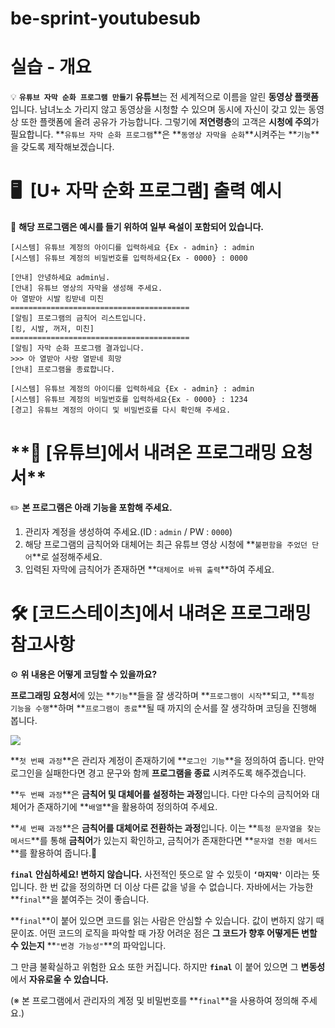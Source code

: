 # be-sprint-youtubesub

# **실습 - 개요**

💡 **`유튜브 자막 순화 프로그램 만들기`**
**유튜브**는 전 세계적으로 이름을 알린 **동영상 플랫폼** 입니다. 남녀노소 가리지 않고 동영상을 시청할 수 있으며 동시에 자신이 갖고 있는 동영상 또한 플랫폼에 올려 공유가 가능합니다. 그렇기에 **저연령층**의 고객은 **시청에 주의**가 필요합니다.
**`유튜브 자막 순화 프로그램`**은 **`동영상 자막을 순화`**시켜주는 **`기능`**을 갖도록 제작해보겠습니다.

# **🖥  [U+ 자막 순화 프로그램] 출력 예시**

🚨 **해당 프로그램은 예시를 들기 위하여 일부 욕설이 포함되어 있습니다.**

```
[시스템] 유튜브 계정의 아이디를 입력하세요 {Ex - admin} : admin
[시스템] 유튜브 계정의 비밀번호를 입력하세요{Ex - 0000} : 0000

[안내] 안녕하세요 admin님.
[안내] 유튜브 영상의 자막을 생성해 주세요.
아 열받아 시발 킹받네 미친
========================================
[알림] 프로그램의 금칙어 리스트입니다.
[킹, 시발, 꺼저, 미친]
========================================
[알림] 자막 순화 프로그램 결과입니다.
>>> 아 열받아 사랑 열받네 희망
[안내] 프로그램을 종료합니다.
```

```
[시스템] 유튜브 계정의 아이디를 입력하세요 {Ex - admin} : admin
[시스템] 유튜브 계정의 비밀번호를 입력하세요{Ex - 0000} : 1234
[경고] 유튜브 계정의 아이디 및 비밀번호를 다시 확인해 주세요.
```

# \***\*💌 [유튜브]에서 내려온 프로그래밍 요청서\*\***

✏️ **본 프로그램은 아래 기능을 포함해 주세요.**

1. 관리자 계정을 생성하여 주세요.(ID : `admin` / PW : `0000`)
2. 해당 프로그램의 금칙어와 대체어는 최근 유튜브 영상 시청에 **`불편함을 주었던 단어`**로 설정해주세요.
3. 입력된 자막에 금칙어가 존재하면 **`대체어로 바꿔 출력`**하여 주세요.

# **🛠 [코드스테이츠]에서 내려온 프로그래밍 참고사항**

⚙ **위 내용은 어떻게 코딩할 수 있을까요?**

**프로그래밍 요청서**에 있는 **`기능`**들을 잘 생각하며 **`프로그램이 시작`**되고, **`특정 기능을 수행`**하며 **`프로그램이 종료`**될 때 까지의 순서를 잘 생각하며 코딩을 진행해 봅니다.

<img src="https://s3.ap-northeast-2.amazonaws.com/urclass-images/f-MkmHuG0rZN7iImXTzO4-1652318072675.png" />

**`첫 번째 과정`**은 관리자 계정이 존재하기에 **`로그인 기능`**을 정의하여 줍니다. 만약 로그인을 실패한다면 경고 문구와 함께 **프로그램을 종료** 시켜주도록 해주겠습니다.

**`두 번째 과정`**은 **금칙어 및 대체어를 설정하는 과정**입니다. 다만 다수의 금칙어와 대체어가 존재하기에 **`배열`**을 활용하여 정의하여 주세요.

**`세 번째 과정`**은 **금칙어를 대체어로 전환하는 과정**입니다. 이는 **`특정 문자열을 찾는 메서드`**를 통해 **금칙어**가 있는지 확인하고, 금칙어가 존재한다면 **`문자열 전환 메서드`**를 활용하여 줍니다.📖

**`final`** **안심하세요! 변하지 않습니다.**
사전적인 뜻으로 알 수 있듯이 **`‘마지막'`** 이라는 뜻 입니다. 한 번 값을 정의하면 더 이상 다른 값을 넣을 수 없습니다. 자바에서는 가능한 **`final`**을 붙여주는 것이 좋습니다.

**`final`**이 붙어 있으면 코드를 읽는 사람은 안심할 수 있습니다. 값이 변하지 않기 때문이죠. 어떤 코드의 로직을 파악할 때 가장 어려운 점은 **그 코드가 향후 어떻게든 변할 수 있는지** **`"변경 가능성"`**의 파악입니다.

그 만큼 불확실하고 위험한 요소 또한 커집니다. 하지만 **`final`** 이 붙어 있으면 그 **변동성**에서 **자유로울 수 있습니다.**

(※ 본 프로그램에서 관리자의 계정 및 비밀번호를 **`final`**을 사용하여 정의해 주세요.)
